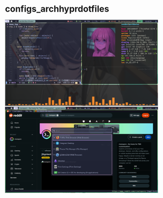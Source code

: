 # configs_archhyprdotfiles
![](https://github.com/xanderlifeftoahacked/configs_archhyprdotfiles/blob/main/2024-02-17-224249_hyprshot.png)
![](https://github.com/xanderlifeftoahacked/configs_archhyprdotfiles/blob/main/2024-02-17-224331_hyprshot.png)
